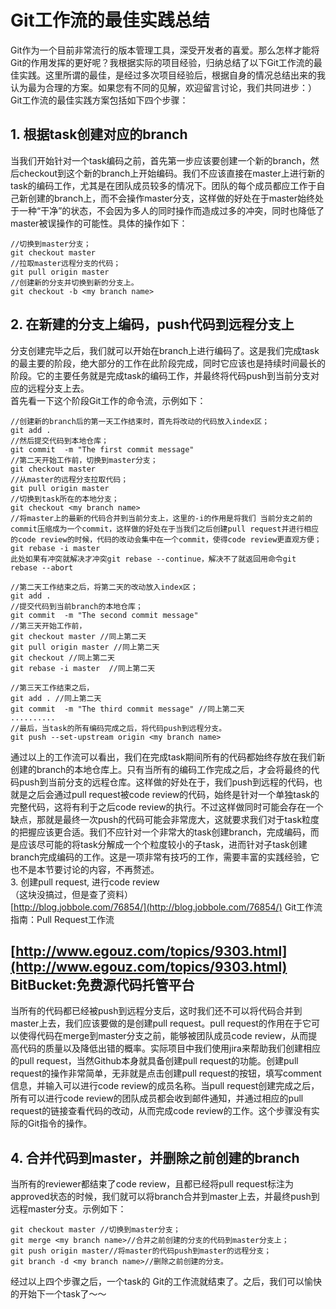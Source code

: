 # Git工作流的最佳实践总结

Git作为一个目前非常流行的版本管理工具，深受开发者的喜爱。那么怎样才能将Git的作用发挥的更好呢？我根据实际的项目经验，归纳总结了以下Git工作流的最佳实践。这里所谓的最佳，是经过多次项目经验后，根据自身的情况总结出来的我认为最为合理的方案。如果您有不同的见解，欢迎留言讨论，我们共同进步：）
Git工作流的最佳实践方案包括如下四个步骤：

1\. 根据task创建对应的branch
---------------------

当我们开始针对一个task编码之前，首先第一步应该要创建一个新的branch，然后checkout到这个新的branch上开始编码。我们不应该直接在master上进行新的task的编码工作，尤其是在团队成员较多的情况下。团队的每个成员都应工作于自己新创建的branch上，而不会操作master分支，这样做的好处在于master始终处于一种“干净”的状态，不会因为多人的同时操作而造成过多的冲突，同时也降低了master被误操作的可能性。具体的操作如下：

    //切换到master分支；
    git checkout master 
    //拉取master远程分支的代码；
    git pull origin master 
    //创建新的分支并切换到新的分支上。
    git checkout -b <my branch name> 

2\. 在新建的分支上编码，push代码到远程分支上
--------------------------

分支创建完毕之后，我们就可以开始在branch上进行编码了。这是我们完成task的最主要的阶段，绝大部分的工作在此阶段完成，同时它应该也是持续时间最长的阶段。它的主要任务就是完成task的编码工作，并最终将代码push到当前分支对应的远程分支上去。  
首先看一下这个阶段Git工作的命令流，示例如下：

    //创建新的branch后的第一天工作结束时，首先将改动的代码放入index区；
    git add . 
    //然后提交代码到本地仓库；
    git commit  -m "The first commit message"
    //第二天开始工作前，切换到master分支；
    git checkout master 
    //从master的远程分支拉取代码；
    git pull origin master 
    //切换到task所在的本地分支；
    git checkout <my branch name> 
    //将master上的最新的代码合并到当前分支上，这里的-i的作用是将我们 当前分支之前的commit压缩成为一个commit，这样做的好处在于当我们之后创建pull request并进行相应的code review的时候，代码的改动会集中在一个commit，使得code review更直观方便；
    git rebase -i master  
    此处如果有冲突就解决才冲突git rebase --continue，解决不了就返回用命令git rebase --abort
    
    //第二天工作结束之后，将第二天的改动放入index区；
    git add . 
    //提交代码到当前branch的本地仓库；
    git commit  -m "The second commit message"
    //第三天开始工作前，
    git checkout master //同上第二天
    git pull origin master //同上第二天
    git checkout //同上第二天
    git rebase -i master  //同上第二天
    
    //第三天工作结束之后，
    git add . //同上第二天
    git commit  -m "The third commit message" //同上第二天
    ..........
    //最后，当task的所有编码完成之后，将代码push到远程分支。
    git push --set-upstream origin <my branch name>

通过以上的工作流可以看出，我们在完成task期间所有的代码都始终存放在我们新创建的branch的本地仓库上。只有当所有的编码工作完成之后，才会将最终的代码push到当前分支的远程仓库。这样做的好处在于，我们push到远程的代码，也就是之后会通过pull request被code review的代码，始终是针对一个单独task的完整代码，这将有利于之后code review的执行。不过这样做同时可能会存在一个缺点，那就是最终一次push的代码可能会非常庞大，这就要求我们对于task粒度的把握应该更合适。我们不应针对一个非常大的task创建branch，完成编码，而是应该尽可能的将task分解成一个个粒度较小的子task，进而针对子task创建branch完成编码的工作。这是一项非常有技巧的工作，需要丰富的实践经验，它也不是本节要讨论的内容，不再赘述。  
3\. 创建pull request, 进行code review  
（这块没搞过，但是查了资料）  
[http://blog.jobbole.com/76854/](http://blog.jobbole.com/76854/) Git工作流指南：Pull Request工作流

[http://www.egouz.com/topics/9303.html](http://www.egouz.com/topics/9303.html) BitBucket:免费源代码托管平台
--------------------------------------------------------------------------------------------------

当所有的代码都已经被push到远程分支后，这时我们还不可以将代码合并到master上去，我们应该要做的是创建pull request。pull request的作用在于它可以使得代码在merge到master分支之前，能够被团队成员code review，从而提高代码的质量以及降低出错的概率。实际项目中我们使用jira来帮助我们创建相应的pull request，当然Github本身就具备创建pull request的功能。创建pull request的操作非常简单，无非就是点击创建pull request的按钮，填写comment信息，并输入可以进行code review的成员名称。当pull request创建完成之后，所有可以进行code review的团队成员都会收到邮件通知，并通过相应的pull request的链接查看代码的改动，从而完成code review的工作。这个步骤没有实际的Git指令的操作。

4\. 合并代码到master，并删除之前创建的branch
------------------------------

当所有的reviewer都结束了code review，且都已经将pull request标注为approved状态的时候，我们就可以将branch合并到master上去，并最终push到远程master分支。示例如下：

    git checkout master //切换到master分支；
    git merge <my branch name>//合并之前创建的分支的代码到master分支上；
    git push origin master//将master的代码push到master的远程分支；
    git branch -d <my branch name>//删除之前创建的分支。

经过以上四个步骤之后，一个task的 Git的工作流就结束了。之后，我们可以愉快的开始下一个task了～～
